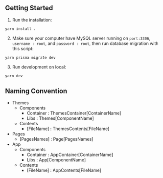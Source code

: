 ## Getting Started

1. Run the installation:

```bash
yarn install .
```

2. Make sure your computer have MySQL server running on `port:3306`, `username : root`, and `password : root`, then run database migration with this script:

```bash
yarn prisma migrate dev
```

3. Run development on local:

```bash
yarn dev
```

## Naming Convention

- Themes
  - Components
    - Container : ThemesContainer[ContainerName]
    - Libs : Themes[ComponentName]
  - Contents
    - [FileName] : ThemesContents[FileName]
- Pages
  - [PagesNames] : Page[PagesNames]
- App
  - Components
    - Container : AppContainer[ContainerName]
    - Libs : App[ComponentName]
  - Contents
    - [FileName] : AppContents[FileName]
